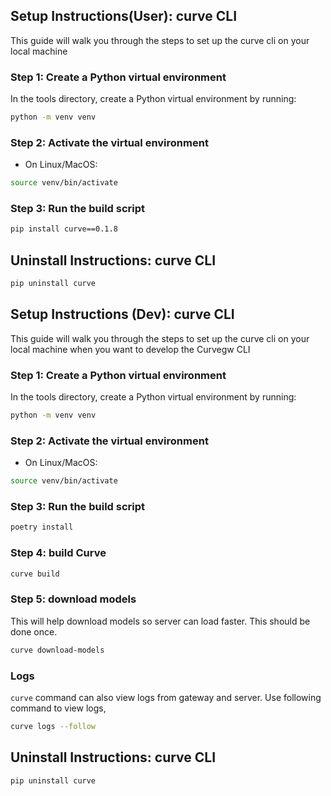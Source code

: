 ## Setup Instructions(User): curve CLI

This guide will walk you through the steps to set up the curve cli on your local machine

### Step 1: Create a Python virtual environment

In the tools directory, create a Python virtual environment by running:

```bash
python -m venv venv
```

### Step 2: Activate the virtual environment
* On Linux/MacOS:

```bash
source venv/bin/activate
```

### Step 3: Run the build script
```bash
pip install curve==0.1.8
```

## Uninstall Instructions: curve CLI
```bash
pip uninstall curve
```

## Setup Instructions (Dev): curve CLI

This guide will walk you through the steps to set up the curve cli on your local machine when you want to develop the Curvegw CLI

### Step 1: Create a Python virtual environment

In the tools directory, create a Python virtual environment by running:

```bash
python -m venv venv
```

### Step 2: Activate the virtual environment
* On Linux/MacOS:

```bash
source venv/bin/activate
```

### Step 3: Run the build script
```bash
poetry install
```

### Step 4: build Curve
```bash
curve build
```

### Step 5: download models
This will help download models so server can load faster. This should be done once.

```bash
curve download-models
```

### Logs
`curve` command can also view logs from gateway and server. Use following command to view logs,

```bash
curve logs --follow
```

## Uninstall Instructions: curve CLI
```bash
pip uninstall curve
